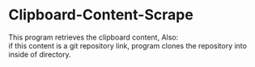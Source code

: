 # Clipboard-Content-Scrape

This program retrieves the clipboard content, Also:  
if this content is a git repository link, program clones the repository into inside of directory.

